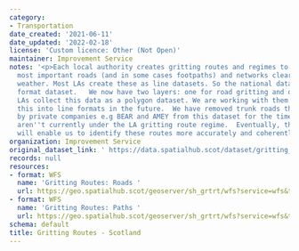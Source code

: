 ```yaml
---
category:
- Transportation
date_created: '2021-06-11'
date_updated: '2022-02-18'
license: 'Custom licence: Other (Not Open)'
maintainer: Improvement Service
notes: '<p>Each local authority creates gritting routes and regimes to keep their
  most important roads (and in some cases footpaths) and networks clear come bad winter
  weather. Most LAs create these as line datasets. So the national dataset is a line
  format dataset.   We now have two layers: one for road gritting and one for footpath.  Some
  LAs collect this data as a polygon dataset. We are working with them to convert
  this into line formats in the future.  We have removed trunk roads that are cleared
  by private companies e.g BEAR and AMEY from this dataset for the time being as they
  aren''t currently under the LA gritting route regime.  Eventually, the Street Gazetteer
  will enable us to identify these routes more accurately and coherently.</p>'
organization: Improvement Service
original_dataset_link: ' https://data.spatialhub.scot/dataset/gritting_routes-is'
records: null
resources:
- format: WFS
  name: 'Gritting Routes: Roads '
  url: https://geo.spatialhub.scot/geoserver/sh_grtrt/wfs?service=wfs&typeName=sh_grtrt:pub_grtrt
- format: WFS
  name: 'Gritting Routes: Paths '
  url: https://geo.spatialhub.scot/geoserver/sh_grtrt/wfs?service=wfs&typeName=sh_grtrt:pub_grtrtpth
schema: default
title: Gritting Routes - Scotland
---
```

